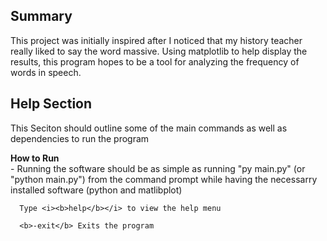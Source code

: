 Summary
-
This project was initially inspired after I noticed that my history teacher really liked to say the word massive.
Using matplotlib to help display the results, this program hopes to be a tool for analyzing the frequency of words 
in speech.

Help Section
-
This Seciton should outline some of the main commands as well as dependencies to run the program

<b>How to Run</b> <br>
      - Running the software should be as simple as running "py main.py" (or "python main.py") from the command prompt while having the
      necessarry installed software (python and matlibplot)

      Type <i><b>help</b></i> to view the help menu

      <b>-exit</b> Exits the program
